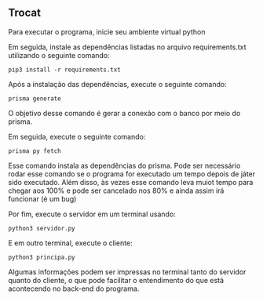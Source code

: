 ## Trocat

Para executar o programa, inicie seu ambiente virtual python

Em seguida, instale as dependências listadas no arquivo requirements.txt utilizando o seguinte comando:

``pip3 install -r requirements.txt``

Após a instalação das dependências, execute o seguinte comando:

``prisma generate``

O objetivo desse comando é gerar a conexão com o banco por meio do prisma.

Em seguida, execute o seguinte comando:

``prisma py fetch``

Esse comando instala as dependências do prisma. Pode ser necessário rodar esse comando se o programa for executado um tempo depois de játer sido executado. Além disso, às vezes esse comando leva muiot tempo para chegar aos 100% e pode ser cancelado nos 80% e ainda assim irá funcionar (é um bug)

Por fim, execute o servidor em um terminal usando:

``python3 servidor.py``

E em outro terminal, execute o cliente:

``python3 principa.py``

Algumas informações podem ser impressas no terminal tanto do servidor quanto do cliente, o que pode facilitar o entendimento do que está acontecendo no back-end do programa.